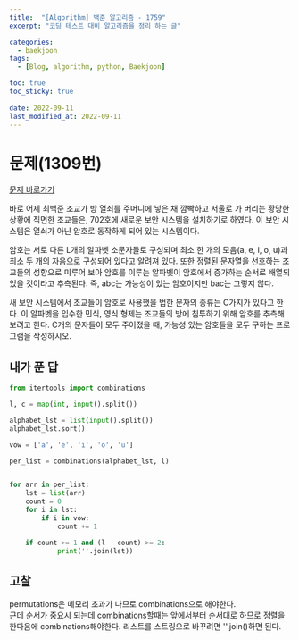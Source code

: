 ```yaml
---
title:  "[Algorithm] 백준 알고리즘 - 1759"
excerpt: "코딩 테스트 대비 알고리즘을 정리 하는 글"

categories:
  - baekjoon
tags:
  - [Blog, algorithm, python, Baekjoon]

toc: true
toc_sticky: true
 
date: 2022-09-11
last_modified_at: 2022-09-11
---
```


# 문제(1309번)

[문제 바로가기](https://www.acmicpc.net/problem/1759)

바로 어제 최백준 조교가 방 열쇠를 주머니에 넣은 채 깜빡하고 서울로 가 버리는 황당한 상황에 직면한 조교들은, 702호에 새로운 보안 시스템을 설치하기로 하였다. 이 보안 시스템은 열쇠가 아닌 암호로 동작하게 되어 있는 시스템이다.

암호는 서로 다른 L개의 알파벳 소문자들로 구성되며 최소 한 개의 모음(a, e, i, o, u)과 최소 두 개의 자음으로 구성되어 있다고 알려져 있다. 또한 정렬된 문자열을 선호하는 조교들의 성향으로 미루어 보아 암호를 이루는 알파벳이 암호에서 증가하는 순서로 배열되었을 것이라고 추측된다. 즉, abc는 가능성이 있는 암호이지만 bac는 그렇지 않다.

새 보안 시스템에서 조교들이 암호로 사용했을 법한 문자의 종류는 C가지가 있다고 한다. 이 알파벳을 입수한 민식, 영식 형제는 조교들의 방에 침투하기 위해 암호를 추측해 보려고 한다. C개의 문자들이 모두 주어졌을 때, 가능성 있는 암호들을 모두 구하는 프로그램을 작성하시오.

## 내가 푼 답
```python
from itertools import combinations

l, c = map(int, input().split())

alphabet_lst = list(input().split())
alphabet_lst.sort()

vow = ['a', 'e', 'i', 'o', 'u']

per_list = combinations(alphabet_lst, l)


for arr in per_list:
    lst = list(arr)
    count = 0
    for i in lst:
        if i in vow:
            count += 1

    if count >= 1 and (l - count) >= 2:
            print(''.join(lst))

```

## 고찰
permutations은 메모리 초과가 나므로 combinations으로 해야한다.  
근데 순서가 중요시 되는데 combinations할때는 앞에서부터 순서대로 하므로 정렬을 한다음에 combinations해야한다.
리스트를 스트링으로 바꾸려면 ''.join()하면 된다.



